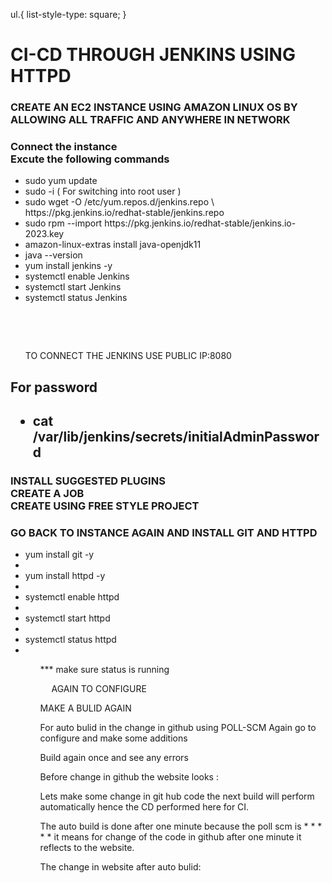 ul.{
	 list-style-type: square;
} 

<h1>CI-CD THROUGH JENKINS USING HTTPD</h1>

<h3>CREATE AN EC2 INSTANCE USING AMAZON LINUX OS BY ALLOWING ALL TRAFFIC AND ANYWHERE IN NETWORK</h3>

<h3>
<p>
Connect the instance<br>
Excute the following commands<p>
</h3>


<ul>
<li>sudo yum update</li>
<li>sudo -i ( For switching into root user )</li>
<li>sudo wget -O /etc/yum.repos.d/jenkins.repo \ https://pkg.jenkins.io/redhat-stable/jenkins.repo</li>
<li>sudo rpm --import https://pkg.jenkins.io/redhat-stable/jenkins.io-2023.key</li>
<li>amazon-linux-extras install java-openjdk11</li>
<li>java --version</li>
<li> yum install jenkins -y</li>
<li>systemctl enable Jenkins</li>
<li>systemctl start Jenkins</li>
<li>systemctl status Jenkins</li>
</ul>
  
  
   
  


   
<ul>TO CONNECT THE JENKINS USE PUBLIC IP:8080</ul>
<h2>For password<h2> 
<ul>
<li>cat /var/lib/jenkins/secrets/initialAdminPassword</li>
</ul>
 
<h3><p>
INSTALL SUGGESTED PLUGINS<br>
CREATE A JOB <br>
CREATE USING FREE STYLE PROJECT<br>
</p>
</h3>

 
<h3>GO BACK TO INSTANCE AGAIN AND INSTALL GIT AND HTTPD</h3>


<ul>
<li>yum install git -y<li>
<li>yum install httpd -y<li>
<li>systemctl enable httpd<li>
<li>systemctl  start httpd<li>
<li>systemctl status httpd<li>
<ul>

*** make sure status is running 

  
  
  
AGAIN TO CONFIGURE 
 
 
MAKE A BULID AGAIN 
 

For auto bulid in the change in github using POLL-SCM 
Again go to configure and make some additions
 
Build again once and see any errors
 
 

Before change in github the website looks :
 

Lets make some change in git hub code the next build will perform automatically hence the CD performed here for CI.
  
The auto build is done after one minute because the poll scm is * * * * * it means for  change of the code in github after one minute it reflects to the website.

The change in website after auto bulid:
 
